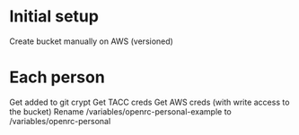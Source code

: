 # Initial setup
Create bucket manually on AWS (versioned)

# Each person
Get added to git crypt
Get TACC creds
Get AWS creds (with write access to the bucket)
Rename /variables/openrc-personal-example to /variables/openrc-personal
